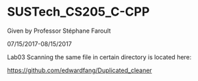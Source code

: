 # SUSTech_CS205_C-CPP


Given by Professor Stéphane Faroult

07/15/2017-08/15/2017

Lab03 Scanning the same file in certain directory is located here:

https://github.com/edwardfang/Duplicated_cleaner

